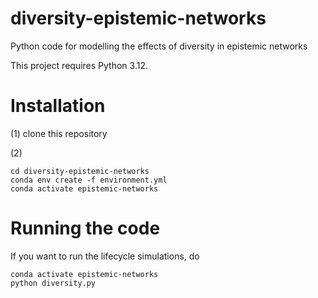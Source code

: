 # diversity-epistemic-networks
Python code for modelling the effects of diversity in epistemic networks

This project requires Python 3.12.

# Installation
(1) clone this repository

(2) 
```
cd diversity-epistemic-networks
conda env create -f environment.yml
conda activate epistemic-networks
```

# Running the code
If you want to run the lifecycle simulations, do
```
conda activate epistemic-networks
python diversity.py
```

